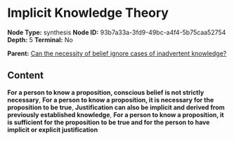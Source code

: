 # Implicit Knowledge Theory

**Node Type:** synthesis
**Node ID:** 93b7a33a-3fd9-49bc-a4f4-5b75caa52754
**Depth:** 5
**Terminal:** No

**Parent:** [Can the necessity of belief ignore cases of inadvertent knowledge?](can-the-necessity-of-belief-ignore-cases-of-inadvertent-knowledge-antithesis-d9d63b3b-9696-411a-9157-61752c036f78.md)

## Content

**For a person to know a proposition, conscious belief is not strictly necessary**, **For a person to know a proposition, it is necessary for the proposition to be true**, **Justification can also be implicit and derived from previously established knowledge**, **For a person to know a proposition, it is sufficient for the proposition to be true and for the person to have implicit or explicit justification**
